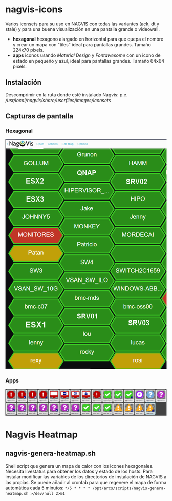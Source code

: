 # nagvis-icons
Varios iconsets para su uso en NAGVIS con todas las variantes (ack, dt y stale) y para una buena visualización en una pantalla grande o videowall.
- **hexagonal** hexagono alargado en horizontal para que quepa el nombre y crear un mapa con "tiles" ideal para pantallas grandes. Tamaño 224x70 pixels.
- **apps** iconos usando *Material Design* y *Fontawesome* con un icono de estado en pequeño y azul, ideal para pantallas grandes. Tamaño 64x64 pixels.

## Instalación
Descomprimir en la ruta donde esté instalado Nagvis: p.e. */usr/local/nagvis/share/userfiles/images/iconsets*

## Capturas de pantalla
### Hexagonal
![](hexagonal-screenshot.png)

### Apps
![](apps-screenshot.png)

# Nagvis Heatmap

## nagvis-genera-heatmap.sh
Shell script que genera un mapa de calor con los icones hexagonales.
Necesita livestatus para obtener los datos y estado de los hosts.
Para instalar modificar las variables de los directorios de instalación de NAGVIS a las propias.
Se puede añadir al crontab para que regenere el mapa de forma automática cada 5 minutos:
`*/5 * * * * /opt/arcs/scripts/nagvis-genera-heatmap.sh >/dev/null 2>&1`
